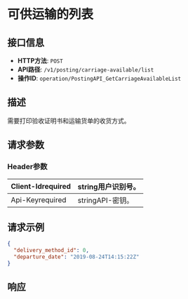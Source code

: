 # 可供运输的列表

## 接口信息

- **HTTP方法**: `POST`
- **API路径**: `/v1/posting/carriage-available/list`
- **操作ID**: `operation/PostingAPI_GetCarriageAvailableList`

## 描述

需要打印验收证明书和运输货单的收货方式。

## 请求参数

### Header参数

| Client-Idrequired | string用户识别号。 |
|---|---|
| Api-Keyrequired | stringAPI-密钥。 |

## 请求示例

```json
{
  "delivery_method_id": 0,
  "departure_date": "2019-08-24T14:15:22Z"
}
```

## 响应
